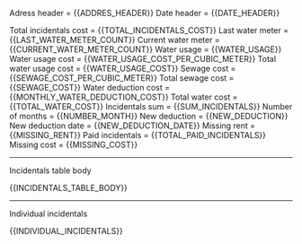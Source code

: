 Adress header = {{ADDRES_HEADER}}
Date header = {{DATE_HEADER}}

Total incidentals cost = {{TOTAL_INCIDENTALS_COST}}
Last water meter = {{LAST_WATER_METER_COUNT}}
Current water meter = {{CURRENT_WATER_METER_COUNT}}
Water usage = {{WATER_USAGE}}
Water usage cost = {{WATER_USAGE_COST_PER_CUBIC_METER}}
Total water usage cost = {{WATER_USAGE_COST}}
Sewage cost = {{SEWAGE_COST_PER_CUBIC_METER}}
Total sewage cost = {{SEWAGE_COST}}
Water deduction cost = {{MONTHLY_WATER_DEDUCTION_COST}}
Total water cost = {{TOTAL_WATER_COST}}
Incidentals sum = {{SUM_INCIDENTALS}}
Number of months = {{NUMBER_MONTH}}
New deduction = {{NEW_DEDUCTION}}
New deduction date = {{NEW_DEDUCTION_DATE}}
Missing rent = {{MISSING_RENT}}
Paid incidentals = {{TOTAL_PAID_INCIDENTALS}}
Missing cost = {{MISSING_COST}}

---

Incidentals table body

{{INCIDENTALS_TABLE_BODY}}

---

Individual incidentals

{{INDIVIDUAL_INCIDENTALS}}